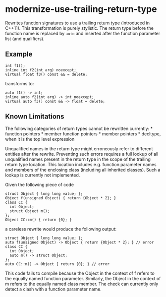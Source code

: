 modernize-use-trailing-return-type
==================================

Rewrites function signatures to use a trailing return type (introduced
in C++11). This transformation is purely stylistic. The return type
before the function name is replaced by `auto` and inserted after the
function parameter list (and qualifiers).

Example
-------

    int f1();
    inline int f2(int arg) noexcept;
    virtual float f3() const && = delete;

transforms to:

    auto f1() -> int;
    inline auto f2(int arg) -> int noexcept;
    virtual auto f3() const && -> float = delete;

Known Limitations
-----------------

The following categories of return types cannot be rewritten currently:
\* function pointers \* member function pointers \* member pointers \*
decltype, when it is the top level expression

Unqualified names in the return type might erroneously refer to
different entities after the rewrite. Preventing such errors requires a
full lookup of all unqualified names present in the return type in the
scope of the trailing return type location. This location includes e.g.
function parameter names and members of the enclosing class (including
all inherited classes). Such a lookup is currently not implemented.

Given the following piece of code

    struct Object { long long value; };
    Object f(unsigned Object) { return {Object * 2}; }
    class CC {
      int Object;
      struct Object m();
    };
    Object CC::m() { return {0}; }

a careless rewrite would produce the following output:

    struct Object { long long value; };
    auto f(unsigned Object) -> Object { return {Object * 2}; } // error
    class CC {
      int Object;
      auto m() -> struct Object;
    };
    auto CC::m() -> Object { return {0}; } // error

This code fails to compile because the Object in the context of f refers
to the equally named function parameter. Similarly, the Object in the
context of m refers to the equally named class member. The check can
currently only detect a clash with a function parameter name.

